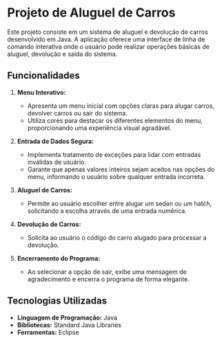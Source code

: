 # Projeto de Aluguel de Carros

Este projeto consiste em um sistema de aluguel e devolução de carros desenvolvido em Java. A aplicação oferece uma interface de linha de comando interativa onde o usuário pode realizar operações básicas de aluguel, devolução e saída do sistema.

## Funcionalidades

1. **Menu Interativo:**
   - Apresenta um menu inicial com opções claras para alugar carros, devolver carros ou sair do sistema.
   - Utiliza cores para destacar os diferentes elementos do menu, proporcionando uma experiência visual agradável.

2. **Entrada de Dados Segura:**
   - Implementa tratamento de exceções para lidar com entradas inválidas de usuário.
   - Garante que apenas valores inteiros sejam aceitos nas opções do menu, informando o usuário sobre qualquer entrada incorreta.

3. **Aluguel de Carros:**
   - Permite ao usuário escolher entre alugar um sedan ou um hatch, solicitando a escolha através de uma entrada numérica.

4. **Devolução de Carros:**
   - Solicita ao usuário o código do carro alugado para processar a devolução.

5. **Encerramento do Programa:**
   - Ao selecionar a opção de sair, exibe uma mensagem de agradecimento e encerra o programa de forma elegante.

## Tecnologias Utilizadas

- **Linguagem de Programação:** Java
- **Bibliotecas:** Standard Java Libraries
- **Ferramentas:**  Eclipse

